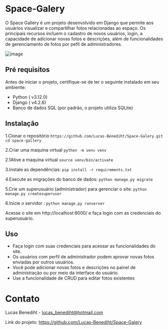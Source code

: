 # Space-Galery

O Space Gallery é um projeto desenvolvido em Django que permite aos usuários visualizar e compartilhar fotos relacionadas ao espaço. Os principais recursos incluem o cadastro de novos usuários, login, a capacidade de adicionar novas fotos e descrições, além de funcionalidades de gerenciamento de fotos por pefil de administradores.

![image](https://github.com/Lucas-Benediht/Space-Galery/assets/110697669/4b42f001-052d-4f25-8cc9-621808faca41)


## Pré requisitos
Antes de iniciar o projeto, certifique-se de ter o seguinte instalado em seu ambiente:

- Python ( v3.12.0)
- Django ( v4.2.6)
- Banco de dados SQL (por padrão, o projeto utiliza SQLite)


## Instalação

1.Clonar o repositório
```https://github.com/Lucas-Benediht/Space-Galery.git```
```cd space-gallery```

2.Criar uma maquina virtual
```python -m venv venv```

2.1Ative a maquina virtual
```source venv/bin/activate```

3.Instale as dependências:
```pip install -r requirements.txt```

4.Execute as migrações do banco de dados:
```python manage.py migrate```

5.Crie um superusuário (administrador) para gerenciar o site:
```python manage.py createsuperuser```

6.Inicie o servidor :
```python manage.py runserver```

Acesse o site em http://localhost:8000/ e faça login com as credenciais do superusuário.

## Uso 
- Faça login com suas credenciais para acessar as funcionalidades do site.
- Os usuários com perfil de administrador podem aprovar novas fotos enviadas por outros usuários.
- Você pode adicionar novas fotos e descrições no painel de administração ou por meio da interface do usuário.
- Use a funcionalidade de CRUD para editar fotos existentes

# Contato

Lucas Benediht - lucas_benediht@hotmail.com

Link do projeto: https://github.com/Lucas-Benediht/Space-Galery
